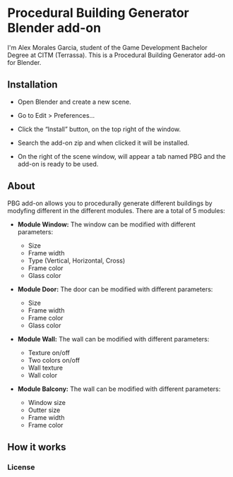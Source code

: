 
# Procedural Building Generator Blender add-on
 I'm Alex Morales Garcia, student of the Game Development Bachelor Degree at CITM (Terrassa). This is a Procedural Building Generator add-on for Blender.

## Installation
-   Open Blender and create a new scene.
    
-   Go to Edit > Preferences…
 
-   Click the “Install” button, on the top right of the window.
    
-   Search the add-on zip and when clicked it will be installed.
    
-   On the right of the scene window, will appear a tab named PBG and the add-on is ready to be used.

## About

PBG add-on allows you to procedurally generate different buildings by modyfing different in the different modules. There are a total of 5 modules:

-   **Module Window:** The window can be modified with different parameters:
	- Size
	- Frame width
	- Type (Vertical, Horizontal, Cross)
	- Frame color
	- Glass color

-  **Module Door:** The door can be modified with different parameters:
	- Size
	- Frame width
	- Frame color
	- Glass color

-  **Module Wall:** The wall can be modified with different parameters:
	- Texture on/off
	- Two colors on/off
	- Wall texture
	- Wall color

-  **Module Balcony:** The wall can be modified with different parameters:
	- Window size
	- Outter size
	- Frame width
	- Frame color

## How it works




### License
